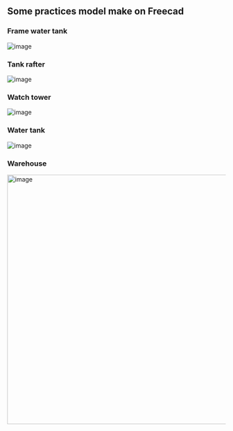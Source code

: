 ## Some practices model make on Freecad

### Frame water tank
![image](https://github.com/user-attachments/assets/5de28b68-bfb3-443f-a0f3-748eb3da656e)

### Tank rafter
![image](https://github.com/user-attachments/assets/f20152a0-d231-4768-b99b-368df9a99384)

### Watch tower
![image](https://github.com/user-attachments/assets/469f2f9b-489c-4840-9580-7be2c3065ac9)

### Water tank
![image](https://github.com/user-attachments/assets/6a29ff69-1e01-4b4b-842e-8f342cd97deb)

### Warehouse
<img width="574" height="576" alt="image" src="https://github.com/user-attachments/assets/a9afb12e-432c-44e1-83f1-c3aa4ba7036a" />

